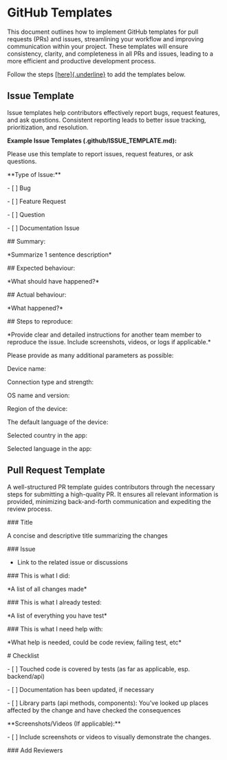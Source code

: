 # GitHub Templates

This document outlines how to implement GitHub templates for pull
requests (PRs) and issues, streamlining your workflow and improving
communication within your project. These templates will ensure
consistency, clarity, and completeness in all PRs and issues, leading to
a more efficient and productive development process.

Follow the steps
[[here]{.underline}](https://docs.github.com/en/communities/using-templates-to-encourage-useful-issues-and-pull-requests/configuring-issue-templates-for-your-repository)
to add the templates below.

## Issue Template

Issue templates help contributors effectively report bugs, request
features, and ask questions. Consistent reporting leads to better issue
tracking, prioritization, and resolution.

**Example Issue Templates (.github/ISSUE_TEMPLATE.md):**

Please use this template to report issues, request features, or ask
questions.

\*\*Type of Issue:\*\*

\- \[ \] Bug

\- \[ \] Feature Request

\- \[ \] Question

\- \[ \] Documentation Issue

\## Summary:

\*Summarize 1 sentence description\*

\## Expected behaviour:

\*What should have happened?\*

\## Actual behaviour:

\*What happened?\*

\## Steps to reproduce:

\*Provide clear and detailed instructions for another team member to
reproduce the issue. Include screenshots, videos, or logs if
applicable.\*

Please provide as many additional parameters as possible:

Device name:

Connection type and strength:

OS name and version:

Region of the device:

The default language of the device:

Selected country in the app:

Selected language in the app:

## Pull Request Template

A well-structured PR template guides contributors through the necessary
steps for submitting a high-quality PR. It ensures all relevant
information is provided, minimizing back-and-forth communication and
expediting the review process.

\### Title

A concise and descriptive title summarizing the changes

\### Issue

- Link to the related issue or discussions

\### This is what I did:

\*A list of all changes made\*

\### This is what I already tested:

\*A list of everything you have test\*

\### This is what I need help with:

\*What help is needed, could be code review, failing test, etc\*

\# Checklist

\- \[ \] Touched code is covered by tests (as far as applicable, esp.
backend/api)

\- \[ \] Documentation has been updated, if necessary

\- \[ \] Library parts (api methods, components): You\'ve looked up
places affected by the change and have checked the consequences

\*\*Screenshots/Videos (If applicable):\*\*

\- \[ \] Include screenshots or videos to visually demonstrate the
changes.

\### Add Reviewers
